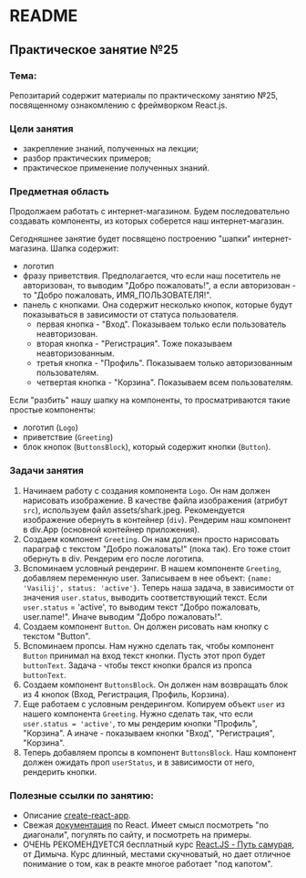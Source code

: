 # README

## Практическое занятие №25

### Тема:

Репозитарий содержит материалы по практическому занятию №25, посвященному ознакомлению с фреймворком React.js.

### Цели занятия
- закрепление знаний, полученных на лекции;
- разбор практических примеров;
- практическое применение полученных знаний.

### Предметная область
Продолжаем работать с интернет-магазином. Будем последовательно создавать компоненты, из которых соберется наш интернет-магазин.

Сегодняшнее занятие будет посвящено построению "шапки" интернет-магазина. Шапка содержит:
 - логотип
 - фразу приветствия. Предполагается, что если наш посетитель не авторизован, то выводим "Добро пожаловать!", а если авторизован - то "Добро пожаловать, ИМЯ_ПОЛЬЗОВАТЕЛЯ!".
 - панель с кнопками. Она содержит несколько кнопок, которые будут показываться в зависимости от статуса пользователя.
   - первая кнопка - "Вход". Показываем только если пользователь неавторизован.
   - вторая кнопка - "Регистрация". Тоже показываем неавторизованным.
   - третья кнопка - "Профиль". Показываем только авторизованным пользователям.
   - четвертая кнопка - "Корзина". Показываем всем пользователям.

Если "разбить" нашу шапку на компоненты, то просматриваются такие простые компоненты:
 - логотип (`Logo`)
 - приветствие (`Greeting`)
 - блок кнопок (`ButtonsBlock`), который содержит кнопки (`Button`).

### Задачи занятия
1. Начинаем работу с создания компонента `Logo`. Он нам должен нарисовать изображение. В качестве файла изображения (атрибут `src`), используем файл assets/shark.jpeg. Рекомендуется изображение обернуть в контейнер (`div`). Рендерим наш компонент в div.App (основной контейнер приложения).
2. Создаем компонент `Greeting`. Он нам должен просто нарисовать параграф с текстом "Добро пожаловать!" (пока так). Его тоже стоит обернуть в div. Рендерим его после логотипа.
3. Вспоминаем условный рендеринг. В нашем компоненте `Greeting`, добавляем переменную user. Записываем в нее объект: `{name: 'Vasilij', status: 'active'}`. Теперь наша задача, в зависимости от значения `user.status`, выводить соответствующий текст. Если `user.status` = 'active', то выводим текст "Добро пожаловать, user.name!". Иначе выводим "Добро пожаловать!".
4. Создаем компонент `Button`. Он должен рисовать нам кнопку с текстом "Button".
5. Вспоминаем пропсы. Нам нужно сделать так, чтобы компонент `Button` принимал на вход текст кнопки. Пусть этот проп будет `buttonText`. Задача - чтобы текст кнопки брался из пропса `buttonText`.
6. Создаем компонент `ButtonsBlock`. Он должен нам возвращать блок из 4 кнопок (Вход, Регистрация, Профиль, Корзина).
7. Еще работаем с условным рендерингом. Копируем объект `user` из нашего компонента `Greeting`. Нужно сделать так, что если `user.status = 'active'`, то мы рендерим кнопки "Профиль", "Корзина". А иначе - показываем кнопки "Вход", "Регистрация", "Корзина".
8. Теперь добавляем пропсы в компонент `ButtonsBlock`. Наш компонент должен ожидать проп `userStatus`, и в зависимости от него, рендерить кнопки.

### Полезные ссылки по занятию:
 - Описание [create-react-app](https://create-react-app.dev/).
 - Свежая [документация](https://react.dev/) по React. Имеет смысл посмотреть "по диагонали", погулять по сайту, и посмотреть на примеры.
 - ОЧЕНЬ РЕКОМЕНДУЕТСЯ бесплатный курс [React.JS - Путь самурая](https://www.youtube.com/watch?v=gb7gMluAeao), от Димыча. Курс длинный, местами скучноватый, но дает отличное понимание о том, как в реакте многое работает "под капотом".
